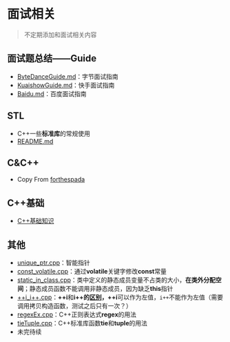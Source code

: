 # 面试相关

> 不定期添加和面试相关内容

## 面试题总结——Guide

- [ByteDanceGuide.md](https://github.com/EricPengShuai/Interview/blob/main/Guide/ByteDanceGuide.md)：字节面试指南
- [KuaishowGuide.md](https://github.com/EricPengShuai/Interview/blob/main/Guide/KuaishowGuide.md)：快手面试指南
- [Baidu.md](https://github.com/EricPengShuai/Interview/blob/main/Guide/baiduGuide.md)：百度面试指南

## STL

- C++一些**标准库**的常规使用
- [README.md](https://github.com/EricPengShuai/Interview/tree/main/STL)

## C&C++

- Copy From [forthespada](https://github.com/forthespada/InterviewGuide)

## C++基础

- [C++基础知识](./C++_base.md)

## 其他

- [unique_ptr.cpp](https://github.com/EricPengShuai/Interview/blob/main/unique_ptr.cpp)：智能指针
- [const_volatile.cpp](https://github.com/EricPengShuai/Interview/blob/main/const_volatile.cpp)：通过**volatile**关键字修改**const**常量
- [static_in_class.cpp](https://github.com/EricPengShuai/Interview/blob/main/static_in_class.cpp)：类中定义的静态成员变量不占类的大小，**在类外分配空间**；静态成员函数不能调用非静态成员，因为缺乏**this**指针
- [++i_i++.cpp](https://github.com/EricPengShuai/Interview/blob/main/%2B%2Bi_i%2B%2B.cpp)：**++i**和**i++**的[区别](https://www.php.cn/csharp-article-443596.html)，**++i**可以作为左值，`i++`不能作为左值（需要调用拷贝构造函数，测试之后只有一次？）
- [regexEx.cpp](https://github.com/EricPengShuai/Interview/blob/main/regexEx.cpp)：C++正则表达式**regex**的用法
- [tieTuple.cpp](https://github.com/EricPengShuai/Interview/blob/main/tieTuple.cpp)：C++标准库函数**tie**和**tuple**的用法
- 未完待续


